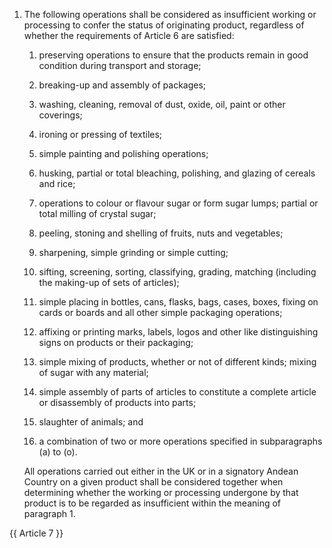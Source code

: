 1. The following operations shall be considered as insufficient working or processing to confer the status of originating product, regardless of whether the requirements of Article 6 are satisfied:

   1. preserving operations to ensure that the products remain in good condition during transport and storage;

   2. breaking-up and assembly of packages;

   3. washing, cleaning, removal of dust, oxide, oil, paint or other coverings;

   4. ironing or pressing of textiles;

   5. simple painting and polishing operations;

   6. husking, partial or total bleaching, polishing, and glazing of cereals and rice;

   7. operations to colour or flavour sugar or form sugar lumps; partial or total milling of crystal sugar;

   8. peeling, stoning and shelling of fruits, nuts and vegetables;

   9. sharpening, simple grinding or simple cutting;

   10. sifting, screening, sorting, classifying, grading, matching (including the making-up of sets of articles);

   11. simple placing in bottles, cans, flasks, bags, cases, boxes, fixing on cards or boards and all other simple packaging operations;

   12. affixing or printing  marks, labels, logos and other like distinguishing signs on products or their packaging;

   13. simple mixing of products, whether or not of different kinds; mixing of sugar with any material;

   14. simple assembly of parts of articles to constitute a complete article or disassembly of products into parts;

   15. slaughter of animals; and

   16. a combination of two or more operations specified in subparagraphs (a) to (o).

    All operations carried out either in the UK or in a signatory Andean Country on a given product shall be considered together when determining whether the working or processing undergone by that product is to be regarded as insufficient within the meaning of paragraph 1.

{{ Article 7 }}